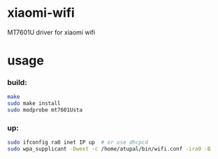 xiaomi-wifi
===========

MT7601U driver for xiaomi wifi

usage
=====

### build:

```sh
make
sudo make install
sudo modprobe mt7601Usta
```

### up:
```sh
sudo ifconfig ra0 inet IP up  # or use dhcpcd
sudo wpa_supplicant -Dwext -c /home/atupal/bin/wifi.conf -ira0 -B
```
